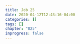 ```yaml
---
title: Job 25
date: 2020-04-12T12:43:16-04:00
categories: []
tags: []
chapter: "025"
inprogress: false
---
```


